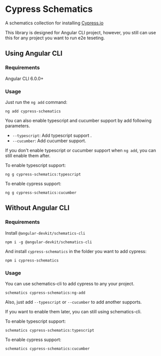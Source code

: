 # Cypress Schematics

A schematics collection for installing [Cypress.io](https://www.cypress.io/)

This library is designed for Angular CLI project, however, you still can use this for any project you want to run e2e teseting.

## Using Angular CLI

### Requirements

Angular CLI 6.0.0+

### Usage

Just run the `ng add` command:

`ng add cypress-schematics`

You can also enable typescript and cucumber support by add following parameters.

- `--typescript`: Add typescript support .
- `--cucumber`: Add cucumber support.

If you don't enable typescript or cucumber support when `ng add`, you can still enable them after.

To enable typescript support:

`ng g cypress-schematics:typescript`

To enable cypress support:

`ng g cypress-schematics:cucumber`

## Without Angular CLI

### Requirements

Install `@angular-devkit/schematics-cli`

`npm i -g @angular-devkit/schematics-cli`

And install `cypress-schematics` in the folder you want to add cypress:

`npm i cypress-schematics`

### Usage

You can use schematics-cli to add cypress to any your project.

`schematics cypress-schematics:ng-add`

Also, just add `--typescript` or `--cucumber` to add another supports.

If you want to enable them later, you can still using schematics-cli.

To enable typescript support:

`schematics cypress-schematics:typescript`

To enable cypress support:

`schematics cypress-schematics:cucumber`

